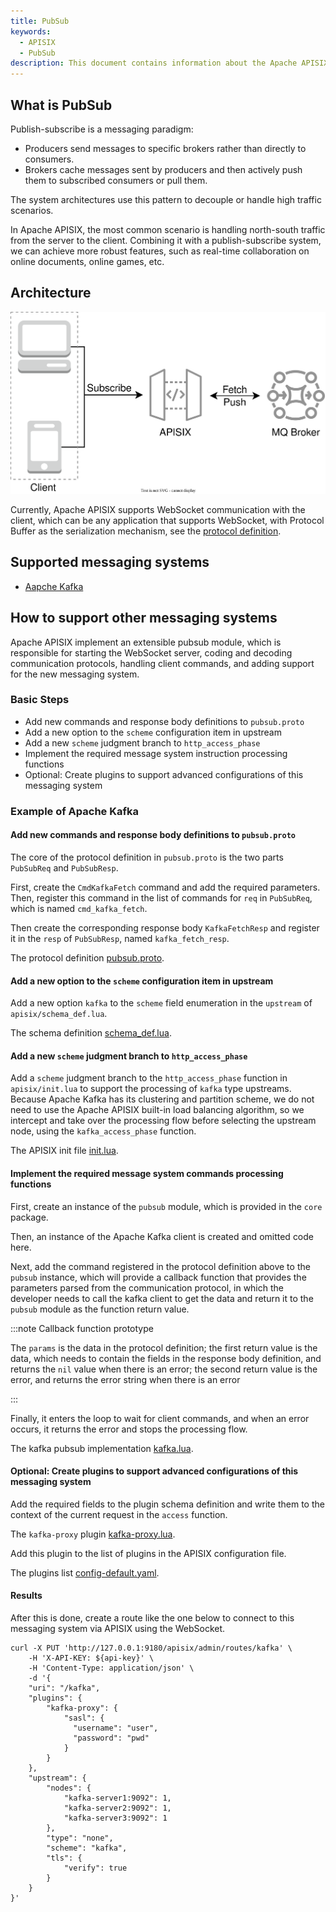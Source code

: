 ```yaml
---
title: PubSub
keywords:
  - APISIX
  - PubSub
description: This document contains information about the Apache APISIX pubsub framework.
---
```


<!--
#
# Licensed to the Apache Software Foundation (ASF) under one or more
# contributor license agreements.  See the NOTICE file distributed with
# this work for additional information regarding copyright ownership.
# The ASF licenses this file to You under the Apache License, Version 2.0
# (the "License"); you may not use this file except in compliance with
# the License.  You may obtain a copy of the License at
#
#     http://www.apache.org/licenses/LICENSE-2.0
#
# Unless required by applicable law or agreed to in writing, software
# distributed under the License is distributed on an "AS IS" BASIS,
# WITHOUT WARRANTIES OR CONDITIONS OF ANY KIND, either express or implied.
# See the License for the specific language governing permissions and
# limitations under the License.
#
-->

## What is PubSub

Publish-subscribe is a messaging paradigm:

- Producers send messages to specific brokers rather than directly to consumers.
- Brokers cache messages sent by producers and then actively push them to subscribed consumers or pull them.

The system architectures use this pattern to decouple or handle high traffic scenarios.

In Apache APISIX, the most common scenario is handling north-south traffic from the server to the client. Combining it with a publish-subscribe system, we can achieve more robust features, such as real-time collaboration on online documents, online games, etc.

## Architecture

![pubsub architecture](../../assets/images/pubsub-architecture.svg)

Currently, Apache APISIX supports WebSocket communication with the client, which can be any application that supports WebSocket, with Protocol Buffer as the serialization mechanism, see the [protocol definition](https://github.com/apache/apisix/blob/master/apisix/include/apisix/model/pubsub.proto).

## Supported messaging systems

- [Aapche Kafka](pubsub/kafka.md)

## How to support other messaging systems

Apache APISIX implement an extensible pubsub module, which is responsible for starting the WebSocket server, coding and decoding communication protocols, handling client commands, and adding support for the new messaging system.

### Basic Steps

- Add new commands and response body definitions to `pubsub.proto`
- Add a new option to the `scheme` configuration item in upstream
- Add a new `scheme` judgment branch to `http_access_phase`
- Implement the required message system instruction processing functions
- Optional: Create plugins to support advanced configurations of this messaging system

### Example of Apache Kafka

#### Add new commands and response body definitions to `pubsub.proto`

The core of the protocol definition in `pubsub.proto` is the two parts `PubSubReq` and `PubSubResp`.

First, create the `CmdKafkaFetch` command and add the required parameters. Then, register this command in the list of commands for `req` in `PubSubReq`, which is named `cmd_kafka_fetch`.

Then create the corresponding response body `KafkaFetchResp` and register it in the `resp` of `PubSubResp`, named `kafka_fetch_resp`.

The protocol definition [pubsub.proto](https://github.com/apache/apisix/blob/master/apisix/include/apisix/model/pubsub.proto).

#### Add a new option to the `scheme` configuration item in upstream

Add a new option `kafka` to the `scheme` field enumeration in the `upstream` of `apisix/schema_def.lua`.

The schema definition [schema_def.lua](https://github.com/apache/apisix/blob/master/apisix/schema_def.lua).

#### Add a new `scheme` judgment branch to `http_access_phase`

Add a `scheme` judgment branch to the `http_access_phase` function in `apisix/init.lua` to support the processing of `kafka` type upstreams. Because Apache Kafka has its clustering and partition scheme, we do not need to use the Apache APISIX built-in load balancing algorithm, so we intercept and take over the processing flow before selecting the upstream node, using the `kafka_access_phase` function.

The APISIX init file [init.lua](https://github.com/apache/apisix/blob/master/apisix/init.lua).

#### Implement the required message system commands processing functions

First, create an instance of the `pubsub` module, which is provided in the `core` package.

Then, an instance of the Apache Kafka client is created and omitted code here.

Next, add the command registered in the protocol definition above to the `pubsub` instance, which will provide a callback function that provides the parameters parsed from the communication protocol, in which the developer needs to call the kafka client to get the data and return it to the `pubsub` module as the function return value.

:::note Callback function prototype

The `params` is the data in the protocol definition; the first return value is the data, which needs to contain the fields in the response body definition, and returns the `nil` value when there is an error; the second return value is the error, and returns the error string when there is an error

:::

Finally, it enters the loop to wait for client commands, and when an error occurs, it returns the error and stops the processing flow.

The kafka pubsub implementation [kafka.lua](https://github.com/apache/apisix/blob/master/apisix/pubsub/kafka.lua).

#### Optional: Create plugins to support advanced configurations of this messaging system

Add the required fields to the plugin schema definition and write them to the context of the current request in the `access` function.

The `kafka-proxy` plugin [kafka-proxy.lua](https://github.com/apache/apisix/blob/master/apisix/plugins/kafka-proxy.lua).

Add this plugin to the list of plugins in the APISIX configuration file.

The plugins list [config-default.yaml](https://github.com/apache/apisix/blob/master/conf/config-default.yaml).

#### Results

After this is done, create a route like the one below to connect to this messaging system via APISIX using the WebSocket.

```shell
curl -X PUT 'http://127.0.0.1:9180/apisix/admin/routes/kafka' \
    -H 'X-API-KEY: ${api-key}' \
    -H 'Content-Type: application/json' \
    -d '{
    "uri": "/kafka",
    "plugins": {
        "kafka-proxy": {
            "sasl": {
              "username": "user",
              "password": "pwd"
            }
        }
    },
    "upstream": {
        "nodes": {
            "kafka-server1:9092": 1,
            "kafka-server2:9092": 1,
            "kafka-server3:9092": 1
        },
        "type": "none",
        "scheme": "kafka",
        "tls": {
            "verify": true
        }
    }
}'
```
